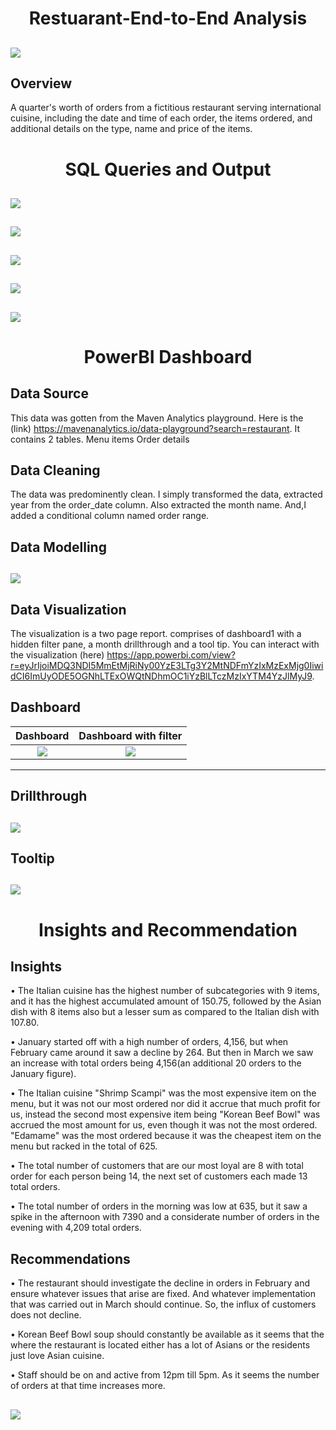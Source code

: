 # <p align="center" style="margin-top: 0px;"> Restuarant-End-to-End Analysis
![](restaurant_image.jpg)
---

## Overview
A quarter's worth of orders from a fictitious restaurant serving international cuisine, including the date and time of each order, the items ordered, and additional details on the type, name and price of the items.

# <p align="center" style="margin-top: 0px;"> SQL Queries and Output
![](Resturant_Q1.png)
---

![](Resturant_Q2.png)
---

![](Resturant_Q3.png)
---

![](Resturant_Q4.png)
---

![](Resturant_Q5.png)
---
# <p align="center" style="margin-top: 0px;"> PowerBI Dashboard

## Data Source
This data was gotten from the Maven Analytics playground. Here is the (link) https://mavenanalytics.io/data-playground?search=restaurant. It contains 2 tables.
Menu items
Order details

## Data Cleaning
The data was predominently clean. I simply transformed the data, extracted year from the order_date column. Also extracted the month name. And,I added a conditional column named order range.

## Data Modelling
![](restaurant_model.png)
---

## Data Visualization
The visualization is a two page report. comprises of dashboard1 with a hidden filter pane, a month drillthrough and a tool tip. You can interact with the visualization (here) https://app.powerbi.com/view?r=eyJrIjoiMDQ3NDI5MmEtMjRiNy00YzE3LTg3Y2MtNDFmYzIxMzExMjg0IiwidCI6ImUyODE5OGNhLTExOWQtNDhmOC1iYzBlLTczMzIxYTM4YzJlMyJ9.

## Dashboard
Dashboard           | Dashboard with filter
:------------------:|:--------------------------:
![](resturant_dash1.png)  | ![](restaurant_dash_filter.png)
---

## Drillthrough
![](drillthrough.png)
---

## Tooltip
![](tool_tip.png)
---

# <p align="center" style="margin-top: 0px;"> Insights and Recommendation
## Insights

•	The Italian cuisine has the highest number of subcategories with 9 items, and it has the highest accumulated amount of 150.75, followed by the Asian dish with 8 items also but a lesser sum as compared to the Italian dish with 107.80.

•	January started off with a high number of orders, 4,156, but when February came around it saw a decline by 264. But then in March we saw an increase with total orders being 4,156(an additional 20 orders to the January figure).

•	The Italian cuisine "Shrimp Scampi" was the most expensive item on the menu, but it was not our most ordered nor did it accrue that much profit for us, instead the second most expensive item being "Korean Beef Bowl" was accrued the most amount for us, even though it was not the most ordered. "Edamame" was the most ordered because it was the cheapest item on the menu but racked in the total of 625.

•	The total number of customers that are our most loyal are 8 with total order for each person being 14, the next set of customers each made 13 total orders.

•	The total number of orders in the morning was low at 635, but it saw a spike in the afternoon with 7390 and a considerate number of orders in the evening with 4,209 total orders.

## Recommendations
•	The restaurant should investigate the decline in orders in February and ensure whatever issues that arise are fixed. And whatever implementation that was carried out in March should continue. So, the influx of customers does not decline.

•	Korean Beef Bowl soup should constantly be available as it seems that the where the restaurant is located either has a lot of Asians or the residents just love Asian cuisine.

•	Staff should be on and active from 12pm till 5pm. As it seems the number of orders at that time increases more.

![](thank_restaurant.jpg)
---
